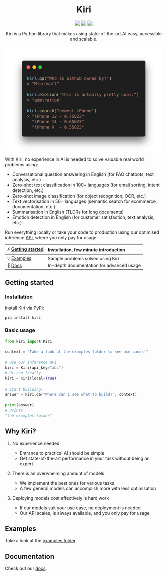 <h1 align="center">Kiri</h1>

<p align="center">
   <a href="https://pypi.org/project/kiri/"><img src="https://img.shields.io/pypi/v/kiri"/></a> <img src="https://img.shields.io/pypi/pyversions/kiri"/> <a href="https://www.apache.org/licenses/LICENSE-2.0"><img src="https://img.shields.io/badge/License-Apache%202.0-blue.svg"/></a>
</p>

<p align="center">
Kiri is a Python library that makes using state-of-the-art AI easy, accessible and scalable.
</p>

<p align="center">
   <img src=".github/kiri-example.png" width="500"/>
</p>

With Kiri, no experience in AI is needed to solve valuable real world problems using:

- Conversational question answering in English (for FAQ chatbots, text analysis, etc.)
- Zero-shot text classification in 100+ languages (for email sorting, intent detection, etc.)
- Zero-shot image classification (for object recognition, OCR, etc.)
- Text vectorisation in 50+ languages (semantic search for ecommerce, documentation, etc.)
- Summarisation in English (TLDRs for long documents)
- Emotion detection in English (for customer satisfaction, text analysis, etc.)

Run everything locally or take your code to production using our optimised inference [API](https://kiri.ai), where you only pay for usage.

| ⚡ [Getting started](#getting-started)                            | Installation, few minute introduction     |
| :---------------------------------------------------------------- | :---------------------------------------- |
| 💡 [Examples](https://github.com/kiri-ai/kiri/tree/main/examples) | Sample problems solved using Kiri         |
| 📙 [Docs](https://kiri.readthedocs.io/en/latest/)                 | In-depth documentation for advanced usage |

## Getting started

### Installation

Install Kiri via PyPi:

```bash
pip install kiri
```

### Basic usage

```python
from kiri import Kiri

context = "Take a look at the examples folder to see use cases!"

# Use our inference API
kiri = Kiri(api_key="abc")
# Or run locally
kiri = Kiri(local=True)

# Start building!
answer = kiri.qa("Where can I see what to build?", context)

print(answer)
# Prints
"the examples folder"
```

## Why Kiri?

1. No experience needed

   - Entrance to practical AI should be simple
   - Get state-of-the-art performance in your task without being an expert

2. There is an overwhelming amount of models

   - We implement the best ones for various tasks
   - A few general models can accomplish more with less optimisation

3. Deploying models cost effectively is hard work
   - If our models suit your use case, no deployment is needed
   - Our API scales, is always available, and you only pay for usage

## Examples

Take a look at the [examples folder](https://github.com/kiri-ai/kiri/tree/main/examples).

## Documentation

Check out our [docs](https://kiri.readthedocs.io/en/latest/).
